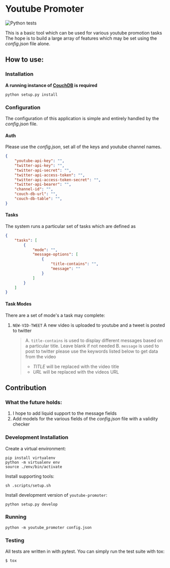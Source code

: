 # Youtube Promoter

![Python tests](https://github.com/ljlabs/youtube-promoter/workflows/Python%20tests/badge.svg)

This is a basic tool which can be used for various youtube promotion tasks
The hope is to build a large array of features which may be set using the
*config.json* file alone.


## How to use:

### Installation

**A running instance of [CouchDB](https://docs.couchdb.org/en/stable/install/index.html) is required**

    python setup.py install

### Configuration

The configuration of this application is simple and entirely handled by the
*config.json* file.
#### Auth
Please use the *config.json*, set all of the keys and youtube channel names.
```JSON
{
    "youtube-api-key": "",
    "twitter-api-key": "",
    "twitter-api-secret": "",
    "twitter-api-access-token": "",
    "twitter-api-access-token-secret": "",
    "twitter-api-bearer": "",
    "channel-id": "",
    "couch-db-url": "",
    "couch-db-table": "",
}
```
#### Tasks
The system runs a particular set of tasks which are defined as
```JSON
{
    "tasks": [
        {
            "mode": "",
            "message-options": [
                {
                    "title-contains": "",
                    "message": ""
                }
            ]
        }
    ]
}
```
#### Task Modes
There are a set of mode's a task may complete:
1. `NEW-VID-TWEET` A new video is uploaded to youtube and a tweet is posted
to twitter
    >A. `title-contains` is used to display different messages based on a particular title.
    Leave blank if not needed
    B. `message` is used to post to twitter please use the keywords listed below to get data from the video
    >    * *TITLE* will be replaced with the video title
    >    * *URL* will be replaced with the videos URL

## Contribution

### What the future holds:
1. I hope to add liquid support to the message fields
2. Add models for the various fields of the *config.json* file with a validity checker

### Development Installation

Create a virtual environment:

    pip install virtualenv
    python -m virtualenv env
    source ./env/bin/activate

Install supporting tools:

    sh .scripts/setup.sh

Install development version of `youtube-promoter`:

    python setup.py develop

### Running

    python -m youtube_promoter config.json

### Testing

All tests are written in with pytest. You can simply run the test suite with tox:

    $ tox
